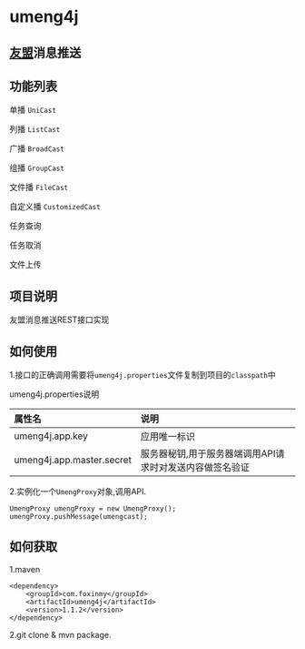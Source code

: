 umeng4j
========

[友盟](http://dev.umeng.com/push/android/api-doc)消息推送
-------------

功能列表
-------

单播 `UniCast`

列播 `ListCast`

广播 `BroadCast`

组播 `GroupCast`

文件播 `FileCast`

自定义播 `CustomizedCast`

任务查询

任务取消

文件上传

项目说明
-------
友盟消息推送REST接口实现

如何使用
--------
1.接口的正确调用需要将`umeng4j.properties`文件复制到项目的`classpath`中

umeng4j.properties说明

| 属性名       |       说明      |
| :---------- | :-------------- |
| umeng4j.app.key     | 应用唯一标识 |
| umeng4j.app.master.secret  | 服务器秘钥,用于服务器端调用API请求时对发送内容做签名验证 |

2.实例化一个`UmengProxy`对象,调用API.

    UmengProxy umengProxy = new UmengProxy();
    umengProxy.pushMessage(umengcast);
    
如何获取
-------
1.maven

	<dependency>
	    <groupId>com.foxinmy</groupId>
	    <artifactId>umeng4j</artifactId>
	    <version>1.1.2</version>
	</dependency>
	
2.git clone & mvn package.